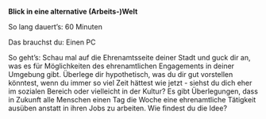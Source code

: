 **Blick in eine alternative (Arbeits-)Welt**

So lang dauert’s: 60 Minuten

Das brauchst du: Einen PC

So geht’s: Schau mal auf die Ehrenamtsseite deiner Stadt und guck dir an, was es für Möglichkeiten des ehrenamtlichen Engagements in deiner Umgebung gibt. 
Überlege dir hypothetisch, was du dir gut vorstellen könntest, wenn du immer so viel Zeit hättest wie jetzt - siehst du dich eher im sozialen Bereich oder vielleicht in der Kultur?
Es gibt Überlegungen, dass in Zukunft alle Menschen einen Tag die Woche eine ehrenamtliche Tätigkeit ausüben anstatt in ihren Jobs zu arbeiten. Wie findest du die Idee?
